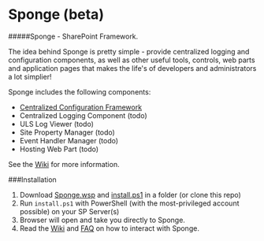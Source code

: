 Sponge (beta)
======

#####Sponge - SharePoint Framework.

The idea behind Sponge is pretty simple - provide centralized logging and configuration components, as well as other useful tools, controls, web parts and application pages that makes the life's of developers and administrators a lot simplier!

Sponge includes the following components:
- [Centralized Configuration Framework](../../wiki/Configuration-Framework) 
- Centralized Logging Component (todo)
- ULS Log Viewer (todo)
- Site Property Manager (todo)
- Event Handler Manager (todo)
- Hosting Web Part (todo)

See the [Wiki](../../wiki/Home)  for more information.

###Installation

1.  Download [Sponge.wsp](../../raw/master/lib/Sponge.wsp) and [install.ps1](../../raw/master/lib/install.ps1) in a folder (or clone this repo)
2.  Run `install.ps1` with PowerShell (with the most-privileged account possible) on your SP Server(s)
3.  Browser will open and take you directly to Sponge.
4.  Read the [Wiki](../../wiki/Home) and [FAQ](../../wiki/FAQ) on how to interact with Sponge.
